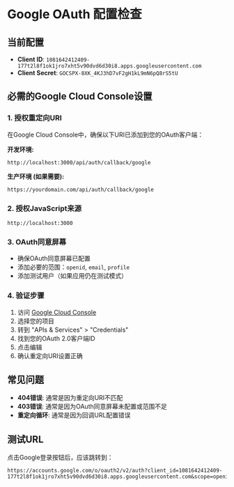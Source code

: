 # Google OAuth 配置检查

## 当前配置
- **Client ID**: `1081642412409-177t2l8f1ok1jro7xht5v90dvd6d30i8.apps.googleusercontent.com`
- **Client Secret**: `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5tU`

## 必需的Google Cloud Console设置

### 1. 授权重定向URI
在Google Cloud Console中，确保以下URI已添加到您的OAuth客户端：

**开发环境:**
```
http://localhost:3000/api/auth/callback/google
```

**生产环境 (如果需要):**
```
https://yourdomain.com/api/auth/callback/google
```

### 2. 授权JavaScript来源
```
http://localhost:3000
```

### 3. OAuth同意屏幕
- 确保OAuth同意屏幕已配置
- 添加必要的范围：`openid`, `email`, `profile`
- 添加测试用户（如果应用仍在测试模式）

### 4. 验证步骤
1. 访问 [Google Cloud Console](https://console.cloud.google.com/)
2. 选择您的项目
3. 转到 "APIs & Services" > "Credentials"
4. 找到您的OAuth 2.0客户端ID
5. 点击编辑
6. 确认重定向URI设置正确

## 常见问题
- **404错误**: 通常是因为重定向URI不匹配
- **403错误**: 通常是因为OAuth同意屏幕未配置或范围不足
- **重定向循环**: 通常是因为回调URL配置错误

## 测试URL
点击Google登录按钮后，应该跳转到：
```
https://accounts.google.com/o/oauth2/v2/auth?client_id=1081642412409-177t2l8f1ok1jro7xht5v90dvd6d30i8.apps.googleusercontent.com&scope=openid%20email%20profile&response_type=code&redirect_uri=http%3A%2F%2Flocalhost%3A3000%2Fapi%2Fauth%2Fcallback%2Fgoogle&prompt=consent&access_type=offline&state=...
```
